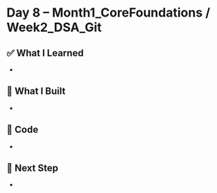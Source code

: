 # Day 8 – Month1_CoreFoundations / Week2_DSA_Git

## ✅ What I Learned
- 

## 🔨 What I Built
- 

## 📂 Code
- 

## 🎯 Next Step
- 

